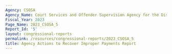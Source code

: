 ```yaml
---
Agency: CSOSA
Agency_Name: Court Services and Offender Supervision Agency for the District of Columbia
Fiscal_Year: 2023
Page_Name: 2023_CSOSA_5
Report_Id: '5'
layout: congressional-reports
permalink: /resources/congressional-reports/2023_CSOSA_5
title: Agency Actions to Recover Improper Payments Report
---
```

